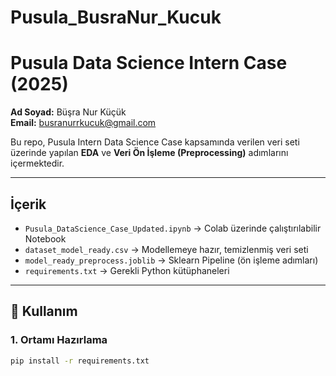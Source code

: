 # Pusula_BusraNur_Kucuk
# Pusula Data Science Intern Case (2025)

**Ad Soyad:** Büşra Nur Küçük  
**Email:** busranurrkucuk@gmail.com  

Bu repo, Pusula Intern Data Science Case kapsamında verilen veri seti üzerinde yapılan **EDA** ve **Veri Ön İşleme (Preprocessing)** adımlarını içermektedir.

---

## İçerik
- `Pusula_DataScience_Case_Updated.ipynb` → Colab üzerinde çalıştırılabilir Notebook
- `dataset_model_ready.csv` → Modellemeye hazır, temizlenmiş veri seti
- `model_ready_preprocess.joblib` → Sklearn Pipeline (ön işleme adımları)
- `requirements.txt` → Gerekli Python kütüphaneleri

---

## 🚀 Kullanım
### 1. Ortamı Hazırlama
```bash
pip install -r requirements.txt
